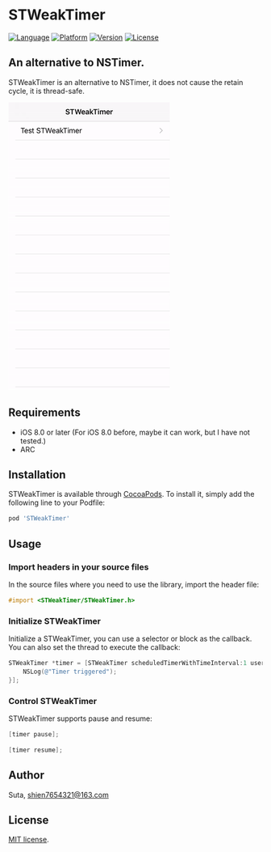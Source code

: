 # STWeakTimer

[![Language](https://img.shields.io/badge/language-ObjC-limegreen.svg?style=flat)](http://cocoapods.org/pods/STWeakTimer)
[![Platform](https://img.shields.io/cocoapods/p/STWeakTimer.svg?style=flat)](http://cocoapods.org/pods/STWeakTimer)
[![Version](https://img.shields.io/cocoapods/v/STWeakTimer.svg?style=flat)](http://cocoapods.org/pods/STWeakTimer)
[![License](https://img.shields.io/cocoapods/l/STWeakTimer.svg?style=flat)](http://cocoapods.org/pods/STWeakTimer)

## An alternative to NSTimer.
STWeakTimer is an alternative to NSTimer, it does not cause the retain cycle, it is thread-safe.

![STWeakTimerPreview01](https://github.com/shien7654321/STWeakTimer/raw/master/Preview/STWeakTimerPreview01.gif)

## Requirements

- iOS 8.0 or later (For iOS 8.0 before, maybe it can work, but I have not tested.)
- ARC

## Installation

STWeakTimer is available through [CocoaPods](http://cocoapods.org). To install
it, simply add the following line to your Podfile:

```ruby
pod 'STWeakTimer'
```

## Usage

### Import headers in your source files

In the source files where you need to use the library, import the header file:

```objective-c
#import <STWeakTimer/STWeakTimer.h>
```

### Initialize STWeakTimer

Initialize a STWeakTimer, you can use a selector or block as the callback. You can also set the thread to execute the callback:

```objective-c
STWeakTimer *timer = [STWeakTimer scheduledTimerWithTimeInterval:1 userInfo:nil repeats:YES dispatchQueue:dispatch_get_main_queue() handler:^(STWeakTimer * _Nullable timer) {
    NSLog(@"Timer triggered");
}];
```

### Control STWeakTimer

STWeakTimer supports pause and resume:

```objective-c
[timer pause];
```

```objective-c
[timer resume];
```

## Author

Suta, shien7654321@163.com


## License

[MIT]: http://www.opensource.org/licenses/mit-license.php
[MIT license][MIT].